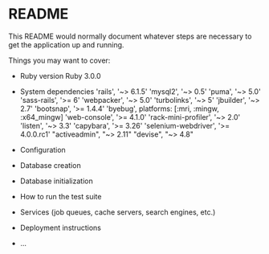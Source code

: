 # README

This README would normally document whatever steps are necessary to get the
application up and running.

Things you may want to cover:

* Ruby version
Ruby 3.0.0

* System dependencies
'rails', '~> 6.1.5'
'mysql2', '~> 0.5'
'puma', '~> 5.0'
'sass-rails', '>= 6'
'webpacker', '~> 5.0'
'turbolinks', '~> 5'
'jbuilder', '~> 2.7'
'bootsnap', '>= 1.4.4'
'byebug', platforms: [:mri, :mingw, :x64_mingw]
'web-console', '>= 4.1.0'
'rack-mini-profiler', '~> 2.0'
'listen', '~> 3.3'
'capybara', '>= 3.26'
'selenium-webdriver', '>= 4.0.0.rc1'
"activeadmin", "~> 2.11"
"devise", "~> 4.8"

* Configuration

* Database creation

* Database initialization

* How to run the test suite

* Services (job queues, cache servers, search engines, etc.)

* Deployment instructions

* ...
